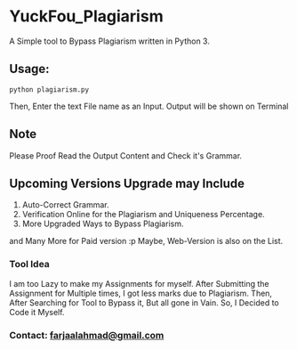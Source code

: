 # YuckFou_Plagiarism
A Simple tool to Bypass Plagiarism written in Python 3.

## Usage:
	python plagiarism.py
	
Then, Enter the text File name as an Input.
Output will be shown on Terminal


## Note
Please Proof Read the Output Content and Check it's Grammar.

## Upcoming Versions Upgrade may Include
1. Auto-Correct Grammar.
2. Verification Online for the Plagiarism and Uniqueness Percentage.
3. More Upgraded Ways to Bypass Plagiarism.

and Many More for Paid version :p Maybe, Web-Version is also on the List.

### Tool Idea
I am too Lazy to make my Assignments for myself. After Submitting the Assignment for Multiple times, I got less marks due to Plagiarism. Then, After Searching for Tool to Bypass it, But all gone in Vain. So, I Decided to Code it Myself.
### Contact: farjaalahmad@gmail.com

